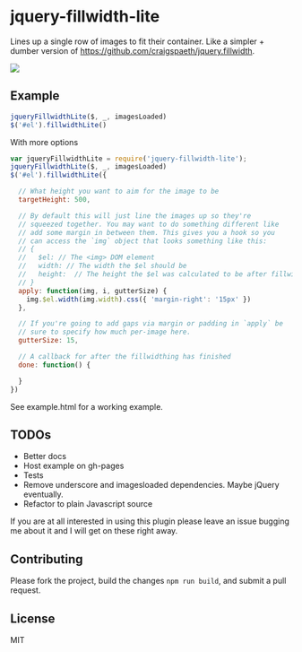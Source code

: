 # jquery-fillwidth-lite

Lines up a single row of images to fit their container. Like a simpler + dumber version of https://github.com/craigspaeth/jquery.fillwidth.

![](https://s3.amazonaws.com/f.cl.ly/items/2Y1u0n0H2h1y0I3n2I03/Image%202015-03-21%20at%206.44.38%20PM.png)

## Example

````javascript
jqueryFillwidthLite($, _, imagesLoaded)
$('#el').fillwidthLite()
````

With more options

````javascript
var jqueryFillwidthLite = require('jquery-fillwidth-lite');
jqueryFillwidthLite($, _, imagesLoaded)
$('#el').fillwidthLite({

  // What height you want to aim for the image to be
  targetHeight: 500,

  // By default this will just line the images up so they're
  // squeezed together. You may want to do something different like
  // add some margin in between them. This gives you a hook so you
  // can access the `img` object that looks something like this:
  // {
  //   $el: // The <img> DOM element
  //   width: // The width the $el should be
  //   height:  // The height the $el was calculated to be after fillwidth
  // }
  apply: function(img, i, gutterSize) {
    img.$el.width(img.width).css({ 'margin-right': '15px' })
  },

  // If you're going to add gaps via margin or padding in `apply` be
  // sure to specify how much per-image here.
  gutterSize: 15,

  // A callback for after the fillwidthing has finished
  done: function() {

  }
})
````

See example.html for a working example.

## TODOs

* Better docs
* Host example on gh-pages
* Tests
* Remove underscore and imagesloaded dependencies. Maybe jQuery eventually.
* Refactor to plain Javascript source

If you are at all interested in using this plugin please leave an issue bugging me about it and I will get on these right away.

## Contributing

Please fork the project, build the changes `npm run build`, and submit a pull request.

## License

MIT
